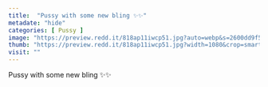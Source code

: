 ```yaml
---
title:  "Pussy with some new bling ✨✨"
metadate: "hide"
categories: [ Pussy ]
image: "https://preview.redd.it/818ap11iwcp51.jpg?auto=webp&s=2600dd9f50a670c754d609d6c8ac352712192b0c"
thumb: "https://preview.redd.it/818ap11iwcp51.jpg?width=1080&crop=smart&auto=webp&s=b207c987826b728bf2aea4ea90e1ffec0442a1a4"
visit: ""
---
```

Pussy with some new bling ✨✨
